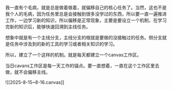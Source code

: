 我一直有个毛病，就是总是做着做着，就偏移自己的核心任务了。当然，这也不是我个人的毛病，因为任务里总是会接触到很多没学过的东西，所以要一直一遍推进工作，一边学习新的知识，所以偏移是正常现象，主要是要设立一个机制，在学习完新的知识后，能够快速回溯到主线任务。

想象中就是有一个主线分支，主线分支的根就是要做的没接触过的任务。侧分支就是任务中涉及到的新的工具的学习或者相关知识的学习。

所以，建立了一个这样的机制。就是每天都建立一个canvas工作区。

当日cavans工作区是每一天工作的锚点。要一直想着，一直在这个工作区里去做，就不会偏移主线。


![[2025-8-15~8-16.canvas]]